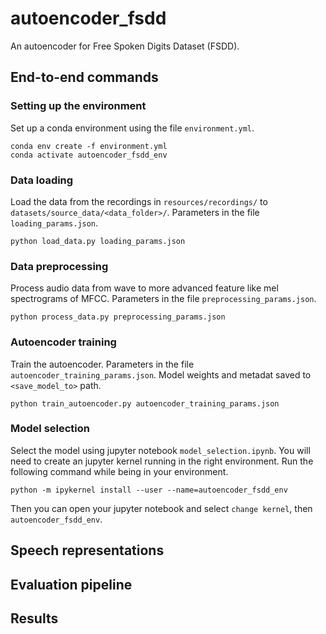 # autoencoder_fsdd
An autoencoder for Free Spoken Digits Dataset (FSDD).

## End-to-end commands

### Setting up the environment
Set up a conda environment using the file `environment.yml`.
```buildoutcfg
conda env create -f environment.yml
conda activate autoencoder_fsdd_env
```

### Data loading
Load the data from the recordings in `resources/recordings/` to `datasets/source_data/<data_folder>/`. Parameters in the file `loading_params.json`.
```buildoutcfg
python load_data.py loading_params.json
```

### Data preprocessing
Process audio data from wave to more advanced feature like mel spectrograms of MFCC. Parameters in the file `preprocessing_params.json`.
```buildoutcfg
python process_data.py preprocessing_params.json
```

### Autoencoder training
Train the autoencoder. Parameters in the file `autoencoder_training_params.json`. Model weights and metadat saved to `<save_model_to>` path.
```buildoutcfg
python train_autoencoder.py autoencoder_training_params.json
```

### Model selection
Select the model using jupyter notebook `model_selection.ipynb`. You will need to create an jupyter kernel running in the right environment.
Run the following command while being in your environment.
```buildoutcfg
python -m ipykernel install --user --name=autoencoder_fsdd_env
```
Then you can open your jupyter notebook and select `change kernel`, then `autoencoder_fsdd_env`.

## Speech representations

## Evaluation pipeline

## Results


